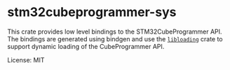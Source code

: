# stm32cubeprogrammer-sys

This crate provides low level bindings to the STM32CubeProgrammer API.
The bindings are generated using bindgen and use the [`libloading`](https://crates.io/crates/libloading) crate to support dynamic loading of the CubeProgrammer API.

License: MIT

